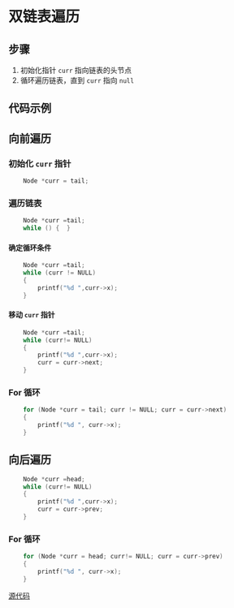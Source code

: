 # 双链表遍历

## 步骤

1. 初始化指针 `curr` 指向链表的头节点
2. 循环遍历链表，直到 `curr` 指向 `null`

## 代码示例

## 向前遍历

### 初始化 `curr` 指针

```c
    Node *curr = tail;
```

### 遍历链表

```c
    Node *curr =tail;
    while () {  }
```

#### 确定循环条件

```c
    Node *curr =tail;
    while (curr != NULL)
    {
        printf("%d ",curr->x);
    }
```

#### 移动 `curr` 指针

```c
    Node *curr =tail;
    while (curr!= NULL)
    {
        printf("%d ",curr->x);
        curr = curr->next;
    }
```

### For 循环
```c
    for (Node *curr = tail; curr != NULL; curr = curr->next)
    {
        printf("%d ", curr->x);
    }
```

## 向后遍历

```c
    Node *curr =head;
    while (curr!= NULL)
    {
        printf("%d ",curr->x);
        curr = curr->prev;
    }
```

### For 循环

```c
    for (Node *curr = head; curr!= NULL; curr = curr->prev)
    {
        printf("%d ", curr->x);
    }
```

[源代码](双链表遍历.c#L41)